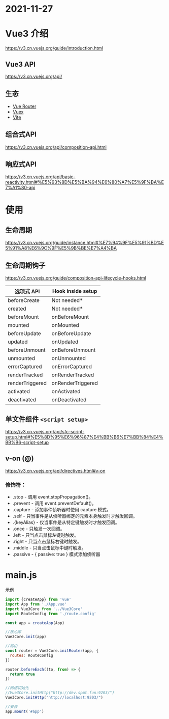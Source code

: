 # 2021-11-27

# Vue3 介绍

https://v3.cn.vuejs.org/guide/introduction.html

## Vue3 API

https://v3.cn.vuejs.org/api/

## 生态

- [Vue Router](https://next.router.vuejs.org/zh/introduction.html)
- [Vuex](https://next.vuex.vuejs.org/zh/index.html)
- [Vite](https://cn.vitejs.dev/guide/)

## 组合式API

https://v3.cn.vuejs.org/api/composition-api.html

## 响应式API

https://v3.cn.vuejs.org/api/basic-reactivity.html#%E5%93%8D%E5%BA%94%E6%80%A7%E5%9F%BA%E7%A1%80-api

# 使用

## 生命周期

https://v3.cn.vuejs.org/guide/instance.html#%E7%94%9F%E5%91%BD%E5%91%A8%E6%9C%9F%E5%9B%BE%E7%A4%BA

## 生命周期钩子

https://v3.cn.vuejs.org/guide/composition-api-lifecycle-hooks.html

选项式 API|Hook inside setup
---|---
beforeCreate|Not needed*
created|Not needed*
beforeMount|onBeforeMount
mounted|onMounted
beforeUpdate|onBeforeUpdate
updated|onUpdated
beforeUnmount|onBeforeUnmount
unmounted|onUnmounted
errorCaptured|onErrorCaptured
renderTracked|onRenderTracked
renderTriggered|onRenderTriggered
activated|onActivated
deactivated|onDeactivated


## 单文件组件 `<script setup>`

https://v3.cn.vuejs.org/api/sfc-script-setup.html#%E5%8D%95%E6%96%87%E4%BB%B6%E7%BB%84%E4%BB%B6-script-setup

## v-on (@)

https://v3.cn.vuejs.org/api/directives.html#v-on

### 修饰符：

- .stop - 调用 event.stopPropagation()。
- .prevent - 调用 event.preventDefault()。
- .capture - 添加事件侦听器时使用 capture 模式。
- .self - 只当事件是从侦听器绑定的元素本身触发时才触发回调。
- .{keyAlias} - 仅当事件是从特定键触发时才触发回调。
- .once - 只触发一次回调。
- .left - 只当点击鼠标左键时触发。
- .right - 只当点击鼠标右键时触发。
- .middle - 只当点击鼠标中键时触发。
- .passive - { passive: true } 模式添加侦听器


# main.js

示例

```js
import {createApp} from 'vue'
import App from './App.vue'
import Vue3Core from '../Vue3Core'
import RouteConfig from './route.config'

const app = createApp(App)

//核心库
Vue3Core.init(app)

//路由
const router = Vue3Core.initRouter(app, {
  routes: RouteConfig
})

router.beforeEach((to, from) => {
  return true
})

//网络初始化
//Vue3Core.initHttp("http://dev.spmt.fun:9203/")
Vue3Core.initHttp("http://localhost:9203/")

//安装
app.mount('#app')

```
